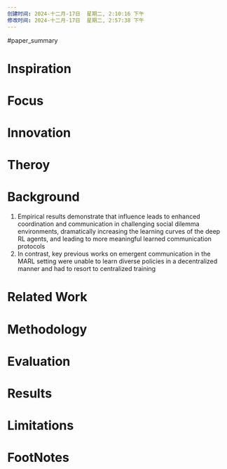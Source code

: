 ```yaml
---
创建时间: 2024-十二月-17日  星期二, 2:10:16 下午
修改时间: 2024-十二月-17日  星期二, 2:57:38 下午
---
```

#paper_summary 

# Inspiration



# Focus



# Innovation



# Theroy



# Background
1. Empirical results demonstrate that influence leads to enhanced coordination and communication in challenging social dilemma environments, dramatically increasing the learning curves of the deep RL agents, and leading to more meaningful learned communication protocols
2. In contrast, key previous works on emergent communication in the MARL setting were unable to learn diverse policies in a decentralized manner and had to resort to centralized training


# Related Work






# Methodology



# Evaluation



# Results



# Limitations


# FootNotes
